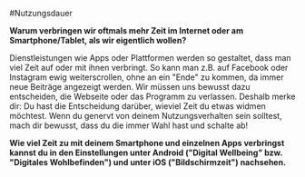 #Nutzungsdauer

**Warum verbringen wir oftmals mehr Zeit im Internet oder am Smartphone/Tablet, als wir eigentlich wollen?**

Dienstleistungen wie Apps oder Plattformen werden so gestaltet, dass man viel Zeit auf oder mit ihnen verbringt. So kann man z.B. auf Facebook oder Instagram ewig weiterscrollen, ohne an ein "Ende" zu kommen, da immer neue Beiträge angezeigt werden. Wir müssen uns bewusst dazu entscheiden, die Webseite oder das Programm zu verlassen. 
Deshalb merke dir: Du hast die Entscheidung darüber, wieviel Zeit du etwas widmen möchtest. Wenn du genervt von deinem Nutzungsverhalten sein solltest, mach dir bewusst, dass du die immer Wahl hast und schalte ab!  

**Wie viel Zeit zu mit deinem Smartphone und einzelnen Apps verbringst kannst du in den Einstellungen unter Android ("Digital Wellbeing" bzw. "Digitales Wohlbefinden") und unter iOS ("Bildschirmzeit") nachsehen.**

